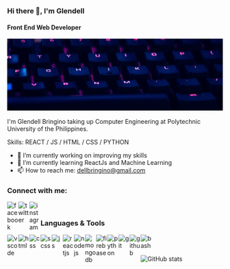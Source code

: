 ### Hi there 👋, I'm Glendell
#### Front End Web Developer
![Front End Web Developer](https://github.com/glendell03/glendell03/blob/main/githubbanner.png)

I'm Glendell Bringino taking up Computer Engineering at Polytechnic University of the Philippines.

Skills: REACT / JS / HTML / CSS / PYTHON

- 🔭 I’m currently working on improving my skills 
- 🌱 I’m currently learning ReactJs and Machine Learning 
- 📫 How to reach me: dellbringino@gmail.com

### Connect with me:
[<img align="left" width="26px" alt="facebook" src="https://www.flaticon.com/svg/static/icons/svg/733/733547.svg" />][facebook]
[<img align="left" width="26px" alt="twitter" src="https://www.flaticon.com/svg/static/icons/svg/733/733579.svg" />][twitter]
[<img align="left" width="26px" alt="instagram" src="https://www.flaticon.com/svg/static/icons/svg/733/733558.svg" />][instagram]

<br/>

### Languages & Tools
<img align="left" width="26px" alt="vscode" src="https://img.icons8.com/fluent/2x/visual-studio-code-2019.png" />
<img align="left" width="26px" alt="html" src="https://img.icons8.com/color/2x/html-5.png" />
<img align="left" width="26px" alt="css" src="https://img.icons8.com/color/2x/css3.png" />
<img align="left" width="26px" alt="scss" src="https://www.flaticon.com/svg/static/icons/svg/919/919831.svg" />
<img align="left" width="26px" alt="js" src="https://img.icons8.com/color/2x/javascript.png" />
<img align="left" width="26px" alt="reactjs" src="https://img.icons8.com/color/2x/react-native.png" />
<img align="left" width="26px" alt="nodejs" src="https://img.icons8.com/color/2x/nodejs.png" />
<img align="left" width="26px" alt="mongodb" src="https://img.icons8.com/color/2x/mongodb.png" />
<img align="left" width="26px" alt="firebase" src="https://img.icons8.com/color/2x/firebase.png" />
<img align="left" width="26px" alt="python" src="https://img.icons8.com/color/2x/python.png" />
<img align="left" width="26px" alt="git" src="https://img.icons8.com/color/2x/git.png" />
<img align="left" width="26px" alt="github" src="https://img.icons8.com/fluent/2x/github.png" />
<img align="left" width="26px" alt="bash" src="https://img.icons8.com/fluent/2x/console.png" />


<br/>
<br/>

![GitHub stats](https://github-readme-stats.vercel.app/api?username=glendell03&show_icons=true&count_private=true&title_color=ffffff&icon_color=41aea9&text_color=e8ffff&bg_color=213e3b)  

[facebook]: https://www.facebook.com/glendell03/
[twitter]: https://twitter.com/glendell_
[instagram]: https://www.instagram.com/glendell03/?hl=en
